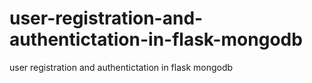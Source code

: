 # user-registration-and-authentictation-in-flask-mongodb
user registration and authentictation in flask mongodb

